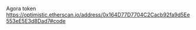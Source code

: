 Agora token
https://optimistic.etherscan.io/address/0x164D77D7704C2Cacb92fa9d5Ee553eE5E3d8Dad7#code
